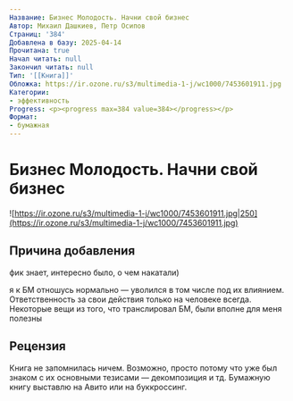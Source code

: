 ```yaml
---
Название: Бизнес Молодость. Начни свой бизнес
Автор: Михаил Дашкиев, Петр Осипов
Страниц: '384'
Добавлена в базу: 2025-04-14
Прочитана: true
Начал читать: null
Закончил читать: null
Тип: '[[Книга]]'
Обложка: https://ir.ozone.ru/s3/multimedia-1-j/wc1000/7453601911.jpg
Категории:
- эффективность
Progress: <p><progress max=384 value=384></progress></p>
Формат:
- бумажная
---
```

# Бизнес Молодость. Начни свой бизнес

![https://ir.ozone.ru/s3/multimedia-1-j/wc1000/7453601911.jpg|250](https://ir.ozone.ru/s3/multimedia-1-j/wc1000/7453601911.jpg)

## Причина добавления

фик знает, интересно было, о чем накатали)

я к БМ отношусь нормально — уволился в том числе под их влиянием. Ответственность за свои действия только на человеке всегда. Некоторые вещи из того, что транслировал БМ, были вполне для меня полезны

## Рецензия

Книга не запомнилась ничем. Возможно, просто потому что уже был знаком с их основными тезисами — декомпозиция и тд. Бумажную книгу выставлю на Авито или на буккроссинг.